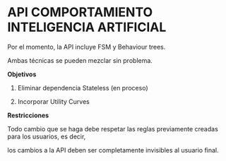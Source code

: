 # API COMPORTAMIENTO INTELIGENCIA ARTIFICIAL

Por el momento, la API incluye FSM y Behaviour trees.

Ambas técnicas se pueden mezclar sin problema.

**Objetivos**

1. Eliminar dependencia Stateless (en proceso)

2. Incorporar Utility Curves

**Restricciones**

Todo cambio que se haga debe respetar las reglas previamente creadas para los usuarios, es decir,

los cambios a la API deben ser completamente invisibles al usuario final.